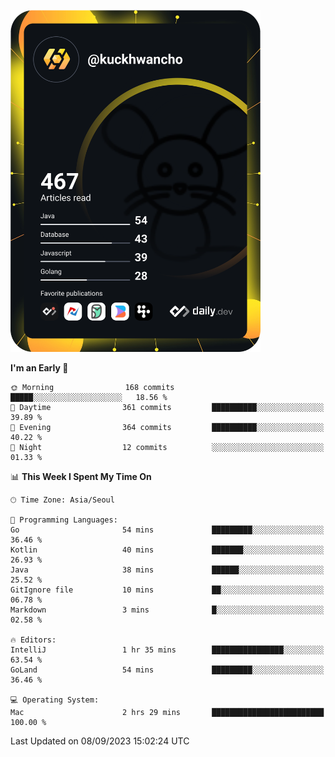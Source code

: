 <a href="https://app.daily.dev/kuckhwancho"><img src="https://github.com/kuckjwi0928/kuckjwi0928/blob/master/devcard.svg" width="400" alt="Kuckjwi Devcard"/></a>

<!--START_SECTION:waka-->
**I'm an Early 🐤** 

```text
🌞 Morning                168 commits         █████░░░░░░░░░░░░░░░░░░░░   18.56 % 
🌆 Daytime                361 commits         ██████████░░░░░░░░░░░░░░░   39.89 % 
🌃 Evening                364 commits         ██████████░░░░░░░░░░░░░░░   40.22 % 
🌙 Night                  12 commits          ░░░░░░░░░░░░░░░░░░░░░░░░░   01.33 % 
```


📊 **This Week I Spent My Time On** 

```text
🕑︎ Time Zone: Asia/Seoul

💬 Programming Languages: 
Go                       54 mins             █████████░░░░░░░░░░░░░░░░   36.46 % 
Kotlin                   40 mins             ███████░░░░░░░░░░░░░░░░░░   26.93 % 
Java                     38 mins             ██████░░░░░░░░░░░░░░░░░░░   25.52 % 
GitIgnore file           10 mins             ██░░░░░░░░░░░░░░░░░░░░░░░   06.78 % 
Markdown                 3 mins              █░░░░░░░░░░░░░░░░░░░░░░░░   02.58 % 

🔥 Editors: 
IntelliJ                 1 hr 35 mins        ████████████████░░░░░░░░░   63.54 % 
GoLand                   54 mins             █████████░░░░░░░░░░░░░░░░   36.46 % 

💻 Operating System: 
Mac                      2 hrs 29 mins       █████████████████████████   100.00 % 
```


 Last Updated on 08/09/2023 15:02:24 UTC
<!--END_SECTION:waka-->
